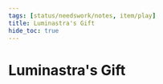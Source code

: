 ```yaml
---
tags: [status/needswork/notes, item/play]
title: Luminastra's Gift
hide_toc: true
---
```



# Luminastra's Gift